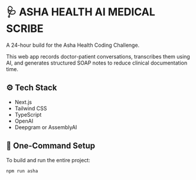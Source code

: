 # 🩺 ASHA HEALTH AI MEDICAL SCRIBE

A 24-hour build for the Asha Health Coding Challenge.

This web app records doctor-patient conversations, transcribes them using AI, and generates structured SOAP notes to reduce clinical documentation time.

## ⚙️ Tech Stack

- Next.js
- Tailwind CSS
- TypeScript
- OpenAI
- Deepgram or AssemblyAI

## 🚀 One-Command Setup

To build and run the entire project:

```bash
npm run asha
